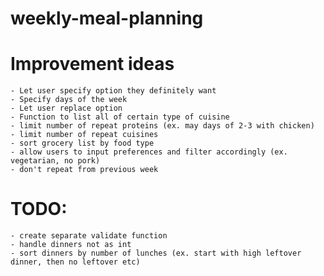 # weekly-meal-planning

# Improvement ideas 
    - Let user specify option they definitely want
    - Specify days of the week
    - Let user replace option
    - Function to list all of certain type of cuisine
    - limit number of repeat proteins (ex. may days of 2-3 with chicken)
    - limit number of repeat cuisines
    - sort grocery list by food type
    - allow users to input preferences and filter accordingly (ex. vegetarian, no pork)
    - don't repeat from previous week

# TODO:
    - create separate validate function
    - handle dinners not as int
    - sort dinners by number of lunches (ex. start with high leftover dinner, then no leftover etc)